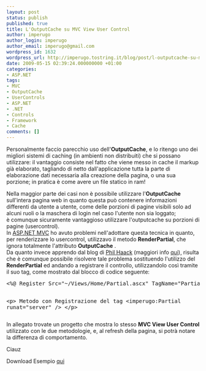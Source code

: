 ```yaml
---
layout: post
status: publish
published: true
title: L'OutputCache su MVC View User Control
author: imperugo
author_login: imperugo
author_email: imperugo@gmail.com
wordpress_id: 1632
wordpress_url: http://imperugo.tostring.it/blog/post/l-outputcache-su-mvc-view-user-control/
date: 2009-05-15 02:39:24.000000000 +01:00
categories:
- ASP.NET
tags:
- MVC
- OutputCache
- UserControls
- ASP.NET
- .NET
- Controls
- Framework
- Cache
comments: []
---
```

<p>Personalmente faccio parecchio uso dell'<strong>OutputCache</strong>, e lo ritengo uno dei migliori sistemi di caching (in ambienti non distribuiti) che si possano utilizzare: il vantaggio consiste nel fatto che viene messo in cache il markup gi&agrave; elaborato, tagliando di netto dall'applicazione tutta la parte di elaborazione dati necessaria alla creazione della pagina, o una sua porzione; in pratica &egrave; come avere un file statico in ram!</p>
<p>Nella maggior parte dei casi non &egrave; possibile utilizzare l'<strong>OutputCache</strong> sull'intera pagina web in quanto questa pu&ograve; contenere informazioni differenti da utente a utente, come delle porzioni di pagine visibili solo ad alcuni ruoli o la maschera di login nel caso l'utente non sia loggato; <br />
&egrave; comunque sicuramente vantaggioso utilizzare l'outputcache su porzioni di pagine (usercontrol). <br />
In <a target="_blank" href="http://www.asp.net/mvc">ASP.NET MVC</a> ho avuto problemi nell'adottare questa tecnica in quanto, per renderizzare lo usercontrol, utilizzavo il metodo <strong>RenderPartial</strong>, che ignora totalmente l'attributo <strong>OutputCache</strong> . <br />
Da quanto invece apprendo dal blog di <a target="_blank" href="http://haacked.com/">Phil Haack</a>&nbsp;(maggiori info <a target="_blank" href="http://haacked.com/archive/2009/05/12/donut-hole-caching.aspx">qui</a>), risulta che &egrave; comunque possibile risolvere tale problema sostituendo l'utilizzo del <strong>RenderPartial</strong> ed andando a registrare il controllo, utilizzandolo cos&igrave; tramite il suo tag, come mostrato dal blocco di codice seguente:</p>
<pre class="brush: xml; ruler: true;">
&lt;%@ Register Src=&quot;~/Views/Home/Partial.ascx&quot; TagName=&quot;Partial&quot; TagPrefix=&quot;imperugo&quot; %&gt;

&lt;p&gt;
    Metodo con Registrazione del tag
    &lt;imperugo:Partial runat=&quot;server&quot; /&gt;
&lt;/p&gt;</pre>
<p>In allegato trovate un progetto che mostra lo stesso <strong>MVC View User Control</strong> utilizzato con le due metodologie, e, al refresh della pagina, si potr&agrave; notare la differenza di comportamento.</p>
<p>Ciauz</p>
<div id="scid:fb3a1972-4489-4e52-abe7-25a00bb07fdf:31e2a09a-6af0-42f5-b161-b6b1ee340386" class="wlWriterEditableSmartContent" style="padding-bottom: 0px; margin: 0px; padding-left: 0px; padding-right: 0px; display: inline; float: none; padding-top: 0px">
<p>Download Esempio <a target="_blank" href="http://imperugo.tostring.it/Content/Uploaded/image/imperugo.sample.mvc.outputcache.zip">qui</a></p>
</div>
